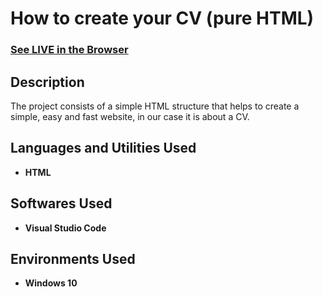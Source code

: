 <h1>How to create your CV (pure HTML)</h1>

 ### [See LIVE in the Browser](https://triffalin.github.io/cv/)

<h2>Description</h2>
The project consists of a simple HTML structure that helps to create a simple, easy and fast website, in our case it is about a CV.
<br />


<h2>Languages and Utilities Used</h2>

- <b>HTML</b> 

<h2>Softwares Used </h2>

- <b>Visual Studio Code</b>

<h2>Environments Used </h2>

- <b>Windows 10</b>

<!--
 ```diff
- text in red
+ text in green
! text in orange
# text in gray
@@ text in purple (and bold)@@
```
--!>
